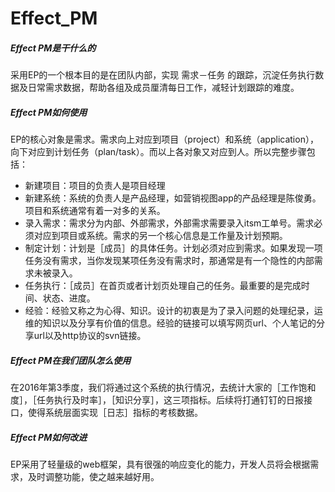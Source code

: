 # Effect_PM
##### Effect PM是干什么的

采用EP的一个根本目的是在团队内部，实现 需求－任务 的跟踪，沉淀任务执行数据及日常需求数据，帮助各组及成员厘清每日工作，减轻计划跟踪的难度。

##### Effect PM如何使用

EP的核心对象是需求。需求向上对应到项目（project）和系统（application），向下对应到计划任务（plan/task）。而以上各对象又对应到人。所以完整步骤包括：

+ 新建项目：项目的负责人是项目经理
+ 新建系统：系统的负责人是产品经理，如营销视图app的产品经理是陈俊勇。项目和系统通常有着一对多的关系。
+ 录入需求：需求分为内部、外部需求，外部需求需要录入itsm工单号。需求必须对应到项目或系统。需求的另一个核心信息是工作量及计划预期。
+ 制定计划：计划是［成员］的具体任务。计划必须对应到需求。如果发现一项任务没有需求，当你发现某项任务没有需求时，那通常是有一个隐性的内部需求未被录入。
+ 任务执行：［成员］在首页或者计划页处理自己的任务。最重要的是完成时间、状态、进度。
+ 经验：经验又称之为心得、知识。设计的初衷是为了录入问题的处理纪录，运维的知识以及分享有价值的信息。经验的链接可以填写网页url、个人笔记的分享url以及http协议的svn链接。

##### Effect PM在我们团队怎么使用

在2016年第3季度，我们将通过这个系统的执行情况，去统计大家的［工作饱和度］，［任务执行及时率］，［知识分享］，这三项指标。后续将打通钉钉的日报接口，使得系统层面实现［日志］指标的考核数据。

##### Effect PM如何改进

EP采用了轻量级的web框架，具有很强的响应变化的能力，开发人员将会根据需求，及时调整功能，使之越来越好用。
